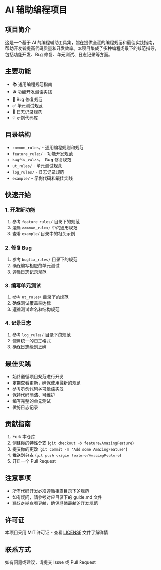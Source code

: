 # AI 辅助编程项目

## 项目简介
这是一个基于 AI 的编程辅助工具集，旨在提供全面的编程规范和最佳实践指南，帮助开发者提高代码质量和开发效率。本项目集成了多种编程场景下的规范指导，包括功能开发、Bug 修复、单元测试、日志记录等方面。

## 主要功能
- 📚 通用编程规范指南
- 🛠️ 功能开发最佳实践
- 🐛 Bug 修复规范
- ✅ 单元测试规范
- 📝 日志记录规范
- 💡 示例代码库

## 目录结构
- `common_rules/` - 通用编程规则和规范
- `feature_rules/` - 功能开发规范
- `bugfix_rules/` - Bug 修复规范
- `ut_rules/` - 单元测试规范
- `log_rules/` - 日志记录规范
- `example/` - 示例代码和最佳实践

## 快速开始

### 1. 开发新功能
1. 参考 `feature_rules/` 目录下的规范
2. 遵循 `common_rules/` 中的通用规范
3. 查看 `example/` 目录中的相关示例

### 2. 修复 Bug
1. 参考 `bugfix_rules/` 目录下的规范
2. 确保编写相应的单元测试
3. 遵循日志记录规范

### 3. 编写单元测试
1. 参考 `ut_rules/` 目录下的规范
2. 确保测试覆盖率达标
3. 遵循测试命名和结构规范

### 4. 记录日志
1. 参考 `log_rules/` 目录下的规范
2. 使用统一的日志格式
3. 确保日志级别正确

## 最佳实践
- 始终遵循项目规范进行开发
- 定期查看更新，确保使用最新的规范
- 参考示例代码学习最佳实践
- 保持代码简洁、可维护
- 编写完整的单元测试
- 做好日志记录

## 贡献指南
1. Fork 本仓库
2. 创建你的特性分支 (`git checkout -b feature/AmazingFeature`)
3. 提交你的更改 (`git commit -m 'Add some AmazingFeature'`)
4. 推送到分支 (`git push origin feature/AmazingFeature`)
5. 开启一个 Pull Request

## 注意事项
- 所有代码开发必须遵循相应目录下的规范
- 如有疑问，请参考对应目录下的 guide.md 文件
- 建议定期查看更新，确保遵循最新的开发规范

## 许可证
本项目采用 MIT 许可证 - 查看 [LICENSE](LICENSE) 文件了解详情

## 联系方式
如有问题或建议，请提交 Issue 或 Pull Request
